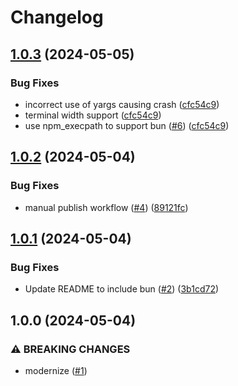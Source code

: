 # Changelog

## [1.0.3](https://github.com/spion/wsrun-ng/compare/v1.0.2...v1.0.3) (2024-05-05)


### Bug Fixes

* incorrect use of yargs causing crash ([cfc54c9](https://github.com/spion/wsrun-ng/commit/cfc54c9054794d027461e1c3f2e8e57bdd1c60e2))
* terminal width support ([cfc54c9](https://github.com/spion/wsrun-ng/commit/cfc54c9054794d027461e1c3f2e8e57bdd1c60e2))
* use npm_execpath to support bun ([#6](https://github.com/spion/wsrun-ng/issues/6)) ([cfc54c9](https://github.com/spion/wsrun-ng/commit/cfc54c9054794d027461e1c3f2e8e57bdd1c60e2))

## [1.0.2](https://github.com/spion/wsrun-ng/compare/v1.0.1...v1.0.2) (2024-05-04)


### Bug Fixes

* manual publish workflow ([#4](https://github.com/spion/wsrun-ng/issues/4)) ([89121fc](https://github.com/spion/wsrun-ng/commit/89121fc4c7097ac9a20e04969933853c62f1b9c6))

## [1.0.1](https://github.com/spion/wsrun-ng/compare/v1.0.0...v1.0.1) (2024-05-04)


### Bug Fixes

* Update README to include bun ([#2](https://github.com/spion/wsrun-ng/issues/2)) ([3b1cd72](https://github.com/spion/wsrun-ng/commit/3b1cd725c8adf7f0d49d68ae7e488838c8b6d61c))

## 1.0.0 (2024-05-04)

### ⚠ BREAKING CHANGES

* modernize ([#1](https://github.com/spion/wsrun-ng/issues/1))

